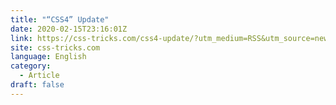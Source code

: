 ```yaml
---
title: "“CSS4” Update"
date: 2020-02-15T23:16:01Z
link: https://css-tricks.com/css4-update/?utm_medium=RSS&utm_source=news.12bit.vn
site: css-tricks.com
language: English
category:
  - Article
draft: false
---
```

